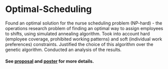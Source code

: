 # Optimal-Scheduling

Found an optimal solution for the nurse scheduling problem (NP-hard) - the operations research problem of finding an optimal way to assign employees to shifts, using simulated annealing algorithm. Took into account hard (employee coverage, prohibited working patterns) and soft (individual work preferences) constraints.
Justified the choice of this algorithm over the genetic algorithm. Conducted an analysis of the results.

#### See [proposal](https://github.com/ciaica-anastasia/Optimal-Scheduling/blob/main/proposal.pdf) and [poster](https://github.com/ciaica-anastasia/Optimal-Scheduling/blob/main/poster.pdf) for more details.
